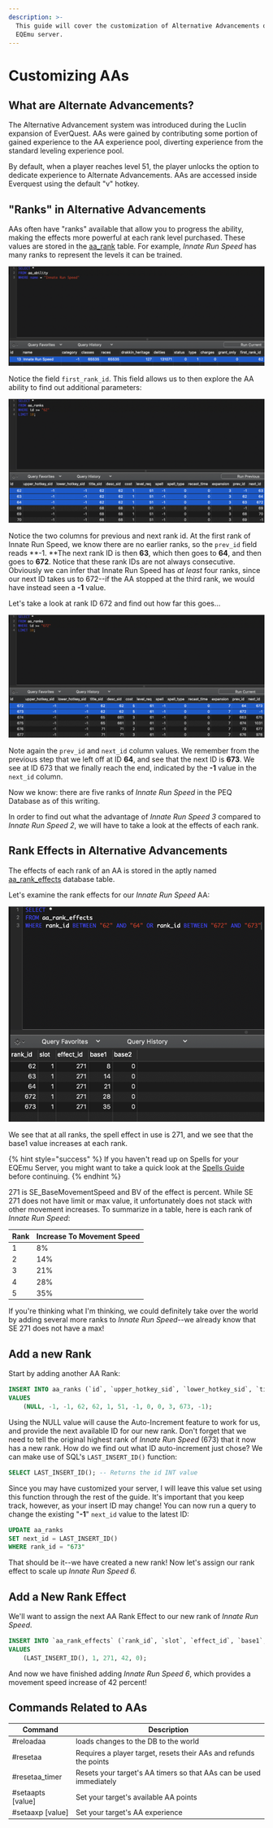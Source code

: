 ```yaml
---
description: >-
  This guide will cover the customization of Alternative Advancements on your
  EQEmu server.
---
```


# Customizing AAs

## What are Alternate Advancements?

The Alternative Advancement system was introduced during the Luclin expansion of EverQuest.  AAs were gained by contributing some portion of gained experience to the AA experience pool, diverting experience from the standard leveling experience pool.

By default, when a player reaches level 51, the player unlocks the option to dedicate experience to Alternate Advancements. AAs are accessed inside Everquest using the default "v" hotkey. 

## "Ranks" in Alternative Advancements

AAs often have "ranks" available that allow you to progress the ability, making the effects more powerful at each rank level purchased.  These values are stored in the [aa_rank](https://eqemu.gitbook.io/database-schema/categories/aas/aa_ranks) table. For example, _Innate Run Speed_ has many ranks to represent the levels it can be trained. 

![Innate Run Speed from your aa_ability table](../../gitbook/assets/innate-run-speed.png)

Notice the field `first_rank_id`.  This field allows us to then explore the AA ability to find out additional parameters:

![Innate Run Speed, Ranks 1 - 3 in the aa_ranks table](../../gitbook/assets/innate-run-speed-ranks.png)

Notice the two columns for previous and next rank id.  At the first rank of Innate Run Speed, we know there are no earlier ranks, so the `prev_id` field reads **-1.  **The next rank ID is then **63**, which then goes to **64**, and then goes to **672**.  Notice that these rank IDs are not always consecutive.  Obviously we can infer that Innate Run Speed has _at least_ four ranks, since our next ID takes us to 672--if the AA stopped at the third rank, we would have instead seen a **-1** value.

Let's take a look at rank ID 672 and find out how far this goes...

![Innate Run Speed IV and V in the aa_ranks table](../../gitbook/assets/innate-run-aa-ranks-672.png)

Note again the `prev_id` and `next_id` column values.  We remember from the previous step that we left off at ID **64**, and see that the next ID is **673**. We see at ID 673 that we finally reach the end, indicated by the **-1** value in the `next_id` column.  

Now we know:  there are five ranks of _Innate Run Speed_ in the PEQ Database as of this writing.  

In order to find out what the advantage of _Innate Run Speed 3_ compared to _Innate Run Speed 2_, we will have to take a look at the effects of each rank.

## Rank Effects in Alternative Advancements

The effects of each rank of an AA is stored in the aptly named [aa_rank_effects](https://eqemu.gitbook.io/database-schema/categories/aas/aa_rank_effects) database table.  

Let's examine the rank effects for our _Innate Run Speed_ AA:

![Innate Run Speed aa_rank_effects](../../gitbook/assets/innate-run-rank-effects.png)

We see that at all ranks, the spell effect in use is 271, and we see that the base1 value increases at each rank.

{% hint style="success" %}
If you haven't read up on Spells for your EQEmu Server, you might want to take a quick look at the [Spells Guide](../spells/) before continuing.
{% endhint %}

271 is SE_BaseMovementSpeed and BV of the effect is percent.  While SE 271 does not have limit or max value, it unfortunately does not stack with other movement increases.  To summarize in a table, here is each rank of _Innate Run Speed_:

| Rank | Increase To Movement Speed |
| ---- | -------------------------- |
| 1    | 8%                         |
| 2    | 14%                        |
| 3    | 21%                        |
| 4    | 28%                        |
| 5    | 35%                        |

If you're thinking what I'm thinking, we could definitely take over the world by adding several more ranks to _Innate Run Speed_--we already know that SE 271 does not have a max! 

## Add a new Rank

Start by adding another AA Rank:

```sql
INSERT INTO aa_ranks (`id`, `upper_hotkey_sid`, `lower_hotkey_sid`, `title_sid`, `desc_sid`, `cost`, `level_req`, `spell`, `spell_type`, `recast_time`, `expansion`, `prev_id`, `next_id`)
VALUES
	(NULL, -1, -1, 62, 62, 1, 51, -1, 0, 0, 3, 673, -1);
```

Using the NULL value will cause the Auto-Increment feature to work for us, and provide the next available ID for our new rank.  Don't forget that we need to tell the original highest rank of _Innate Run Speed_ (673) that it now has a new rank.  How do we find out what ID auto-increment just chose?  We can make use of SQL's `LAST_INSERT_ID()` function:

```sql
SELECT LAST_INSERT_ID(); -- Returns the id INT value
```

Since you may have customized your server, I will leave this value  set using this function through the rest of the guide.  It's important that you keep track, however, as your insert ID may change!  You can now run a query to change the existing "**-1**" `next_id` value to the latest ID:

```sql
UPDATE aa_ranks 
SET next_id = LAST_INSERT_ID()
WHERE rank_id = "673"
```

That should be it--we have created a new rank!  Now let's assign our rank effect to scale up _Innate Run Speed 6._

## Add a New Rank Effect

We'll want to assign the next AA Rank Effect to our new rank of _Innate Run Speed_.

```sql
INSERT INTO `aa_rank_effects` (`rank_id`, `slot`, `effect_id`, `base1`, `base2`)
VALUES
	(LAST_INSERT_ID(), 1, 271, 42, 0);
```

And now we have finished adding _Innate Run Speed 6_, which provides a movement speed increase of 42 percent!  

## Commands Related to AAs

| Command            | Description                                                        |
| ------------------ | ------------------------------------------------------------------ |
| #reloadaa          | loads changes to the DB to the world                               |
| #resetaa           | Requires a player target, resets their AAs and refunds the points  |
| #resetaa_timer     | Resets your target's AA timers so that AAs can be used immediately |
| #setaapts [value] | Set your target's available AA points                              |
| #setaaxp [value]  | Set your target's AA experience                                    |
